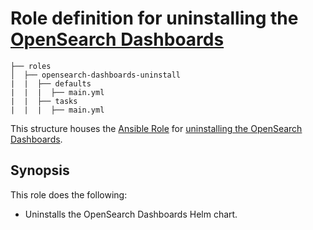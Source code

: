 # Role definition for uninstalling the [OpenSearch Dashboards](https://docs.opensearch.org/docs/latest/dashboards/)

```
├── roles
│  ├── opensearch-dashboards-uninstall
|  |  ├── defaults 
|  |  |  ├── main.yml  
|  |  ├── tasks 
|  |  |  ├── main.yml  
```

This structure houses the [Ansible Role](https://docs.ansible.com/ansible/latest/playbook_guide/playbooks_reuse_roles.html#roles) for [uninstalling the OpenSearch Dashboards](https://docs.opensearch.org/docs/latest/install-and-configure/install-dashboards/helm/#uninstall-using-helm).

## Synopsis

This role does the following:

- Uninstalls the OpenSearch Dashboards Helm chart.
 
